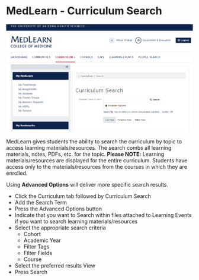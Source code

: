 # MedLearn - Curriculum Search

![Curriculum Search](./images/MedLearn/student-curriculumsearch.png)


MedLearn gives students the ability to search the curriculum by topic to access learning materials/resources.  The search combs all learning materials, notes, PDFs, etc. for the topic.  **Please NOTE:**  Learning materials/resources are displayed for the entire curriculum.  Students have access only to the materials/resources from the courses in which they are enrolled.  

Using **Advanced Options** will deliver more specific search results.

* Click the Curriculum tab followed by Curriculum Search
* Add the Search Term
* Press the Advanced Options button
* Indicate that you want to Search within files attached to Learning Events if you want to search learning materials/resources
* Select the appropriate search criteria
    * Cohort
    * Academic Year
    * Filter Tags
    * Filter Fields
    * Course
* Select the preferred results View
* Press Search
